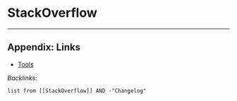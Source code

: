 # StackOverflow

---

## Appendix: Links

* [Tools](../../Tools.md)

*Backlinks:*

````dataview
list from [[StackOverflow]] AND -"Changelog"
````
